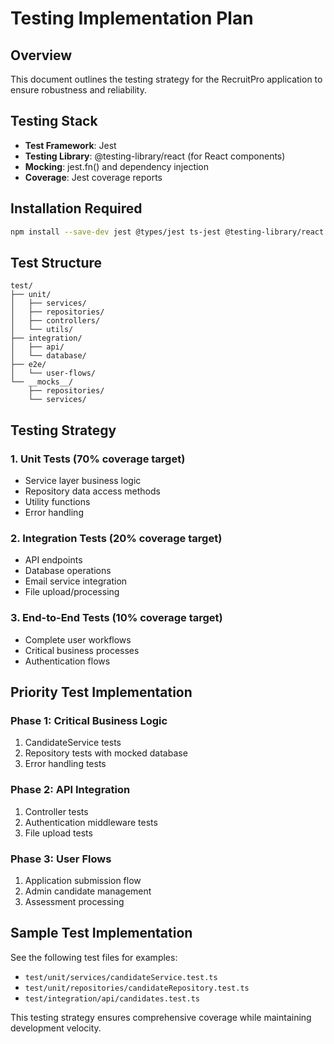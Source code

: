 # Testing Implementation Plan

## Overview
This document outlines the testing strategy for the RecruitPro application to ensure robustness and reliability.

## Testing Stack
- **Test Framework**: Jest
- **Testing Library**: @testing-library/react (for React components)
- **Mocking**: jest.fn() and dependency injection
- **Coverage**: Jest coverage reports

## Installation Required
```bash
npm install --save-dev jest @types/jest ts-jest @testing-library/react @testing-library/jest-dom
```

## Test Structure
```
test/
├── unit/
│   ├── services/
│   ├── repositories/
│   ├── controllers/
│   └── utils/
├── integration/
│   ├── api/
│   └── database/
├── e2e/
│   └── user-flows/
└── __mocks__/
    ├── repositories/
    └── services/
```

## Testing Strategy

### 1. Unit Tests (70% coverage target)
- Service layer business logic
- Repository data access methods
- Utility functions
- Error handling

### 2. Integration Tests (20% coverage target)
- API endpoints
- Database operations
- Email service integration
- File upload/processing

### 3. End-to-End Tests (10% coverage target)
- Complete user workflows
- Critical business processes
- Authentication flows

## Priority Test Implementation

### Phase 1: Critical Business Logic
1. CandidateService tests
2. Repository tests with mocked database
3. Error handling tests

### Phase 2: API Integration
1. Controller tests
2. Authentication middleware tests
3. File upload tests

### Phase 3: User Flows
1. Application submission flow
2. Admin candidate management
3. Assessment processing

## Sample Test Implementation

See the following test files for examples:
- `test/unit/services/candidateService.test.ts`
- `test/unit/repositories/candidateRepository.test.ts`
- `test/integration/api/candidates.test.ts`

This testing strategy ensures comprehensive coverage while maintaining development velocity.
